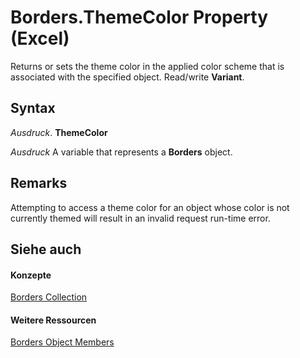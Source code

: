 
# Borders.ThemeColor Property (Excel)

Returns or sets the theme color in the applied color scheme that is associated with the specified object. Read/write  **Variant**.


## Syntax

 _Ausdruck_. **ThemeColor**

 _Ausdruck_ A variable that represents a **Borders** object.


## Remarks

Attempting to access a theme color for an object whose color is not currently themed will result in an invalid request run-time error.


## Siehe auch


#### Konzepte


[Borders Collection](adb6efd6-73b6-e620-e9be-f4a42bc52ae8.md)
#### Weitere Ressourcen


[Borders Object Members](http://msdn.microsoft.com/library/8fb1ee1d-8e09-0b65-a9a3-4f278f6f9164%28Office.15%29.aspx)